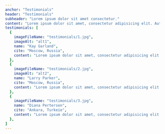 ```yaml
---
anchor: "Testimonials"
header: "Testimonials"
subheader: "Lorem ipsum dolor sit amet consectetur."
content: "Lorem ipsum dolor sit amet, consectetur adipisicing elit. Aut eaque, laboriosam veritatis, quos non quis ad perspiciatis, totam corporis ea, alias ut unde."
testimonials: [
  {
    imageFileName: "testimonials/1.jpg",
    imageAlt: "alt1",
    name: "Kay Garland",
    cite: "Moscow, Russia",
    content: "Lorem ipsum dolor sit amet, consectetur adipisicing elit. Aut eaque, laboriosam veritatis, quos non quis ad perspiciatis, totam corporis ea, alias ut unde.",
  },
  {
    imageFileName: "testimonials/2.jpg",
    imageAlt: "alt2",
    name: "Larry Parker",
    cite: "Moscow, Russia",
    content: "Lorem ipsum dolor sit amet, consectetur adipisicing elit. Aut eaque, laboriosam veritatis, quos non quis ad perspiciatis, totam corporis ea, alias ut unde.",
  },
  {
    imageFileName: "testimonials/3.jpg",
    name: "Diana Pertersen",
    cite: "Ankara, Turkeie",
    content: "Lorem ipsum dolor sit amet, consectetur adipisicing elit. Aut eaque, laboriosam veritatis, quos non quis ad perspiciatis, totam corporis ea, alias ut unde.",
  },
]
---
```


